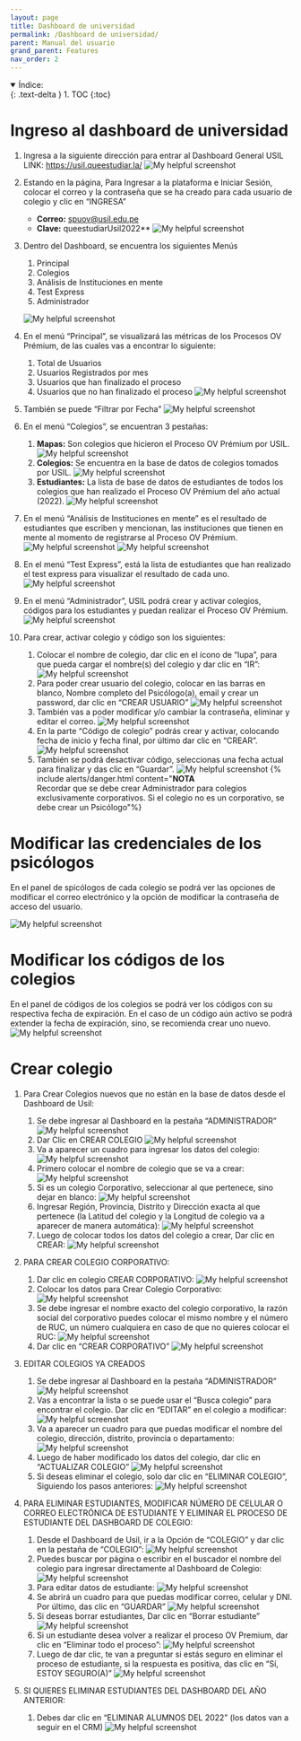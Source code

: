```yaml
---
layout: page
title: Dashboard de universidad
permalink: /Dashboard de universidad/
parent: Manual del usuario
grand_parent: Features
nav_order: 2
---
```



<details open markdown="block">
  <summary>
    Índice:
  </summary>
  {: .text-delta }
1. TOC
{:toc}
</details>

# Ingreso al dashboard de universidad

1. Ingresa a la siguiente dirección para entrar al Dashboard General USIL
    LINK: <https://usil.queestudiar.la/>
    ![My helpful screenshot](https://cdn.discordapp.com/attachments/955522800918085684/1010287715893395536/unknown.png)

1. Estando en la página, Para Ingresar a la plataforma e Iniciar Sesión, colocar el correo y la contraseña que se ha creado para cada usuario de colegio y clic en “INGRESA”

    - **Correo:** spuov@usil.edu.pe
    - **Clave:** queestudiarUsil2022**
    ![My helpful screenshot](https://cdn.discordapp.com/attachments/955522800918085684/1010288189828775946/unknown.png)

1. Dentro del Dashboard, se encuentra los siguientes Menús
    1. Principal
    1. Colegios
    1. Análisis de Instituciones en mente
    1. Test Express
    1. Administrador

    ![My helpful screenshot](https://cdn.discordapp.com/attachments/955522800918085684/1010288598177829045/unknown.png)

1. En el menú “Principal”, se visualizará las métricas de los Procesos OV Prémium, de las cuales vas a encontrar lo siguiente:
    1. Total de Usuarios
    1. Usuarios Registrados por mes
    1. Usuarios que han finalizado el proceso
    1. Usuarios que no han finalizado el proceso
    ![My helpful screenshot](https://cdn.discordapp.com/attachments/955522800918085684/1010289023434117150/unknown.png)

1. También se puede “Filtrar por Fecha”
    ![My helpful screenshot](https://cdn.discordapp.com/attachments/955522800918085684/1010289260370333828/unknown.png)

1. En el menú “Colegios”, se encuentran 3 pestañas:
    1. **Mapas:** Son colegios que hicieron el Proceso OV Prémium por USIL.
        ![My helpful screenshot](https://cdn.discordapp.com/attachments/955522800918085684/1010289686394187896/unknown.png)
    1. **Colegios:** Se encuentra en la base de datos de colegios tomados por USIL.
        ![My helpful screenshot](https://cdn.discordapp.com/attachments/955522800918085684/1010290068340080721/unknown.png)
    1. **Estudiantes:** La lista de base de datos de estudiantes de todos los colegios que han realizado el Proceso OV Prémium del año actual (2022).
        ![My helpful screenshot](https://cdn.discordapp.com/attachments/955522800918085684/1010290462051020862/unknown.png)

1. En el menú “Análisis de Instituciones en mente” es el resultado de estudiantes que escriben y mencionan, las instituciones que tienen en mente al momento de registrarse al Proceso OV Prémium.
    ![My helpful screenshot](https://cdn.discordapp.com/attachments/955522800918085684/1010290678170923068/unknown.png)
    ![My helpful screenshot](https://cdn.discordapp.com/attachments/955522800918085684/1010290866906206238/unknown.png)

1. En el menú “Test Express”, está la lista de estudiantes que han realizado el test express para visualizar el resultado de cada uno.
    ![My helpful screenshot](https://cdn.discordapp.com/attachments/955522800918085684/1010291111954219129/unknown.png)

1. En el menú “Administrador”, USIL podrá crear y activar colegios, códigos para los estudiantes y puedan realizar el Proceso OV Prémium.
    ![My helpful screenshot](https://cdn.discordapp.com/attachments/955522800918085684/1010291605137260595/unknown.png)

1. Para crear, activar colegio y código son los siguientes:
    1. Colocar el nombre de colegio, dar clic en el ícono de “lupa”, para que pueda cargar el nombre(s) del colegio y dar clic en “IR”:
        ![My helpful screenshot](https://cdn.discordapp.com/attachments/955522800918085684/1010292465225441400/unknown.png)
    2. Para poder crear usuario del colegio, colocar en las barras en blanco, Nombre completo del Psicólogo(a), email y crear un password, dar clic en “CREAR USUARIO”
        ![My helpful screenshot](https://cdn.discordapp.com/attachments/955522800918085684/1010292821858721792/unknown.png)
    3. También vas a poder modificar y/o cambiar la contraseña, eliminar y editar el correo.
        ![My helpful screenshot](https://cdn.discordapp.com/attachments/955522800918085684/1010293040176435312/unknown.png)
    4. En la parte “Código de colegio” podrás crear y activar, colocando fecha de inicio y fecha final, por último dar clic en “CREAR”.
        ![My helpful screenshot](https://cdn.discordapp.com/attachments/955522800918085684/1010293284851171368/unknown.png)
    5. También se podrá desactivar código, seleccionas una fecha actual para finalizar y das clic en “Guardar”.
        ![My helpful screenshot](https://cdn.discordapp.com/attachments/955522800918085684/1010293507073769552/unknown.png)
{% include alerts/danger.html content="**NOTA**<br/>Recordar que se debe crear Administrador para colegios exclusivamente corporativos. Si el colegio no es un corporativo, se debe crear un Psicólogo"%}

# Modificar las credenciales de los psicólogos

En el panel de spicólogos de cada colegio se podrá ver las opciones de modificar el correo electrónico y la opción de modificar la contraseña de acceso del usuario.

![My helpful screenshot](https://cdn.discordapp.com/attachments/955522800918085684/992187823757217822/unknown.png)

# Modificar los códigos de los colegios

En el panel de códigos de los colegios se podrá ver los códigos con su respectiva fecha de expiración. En el caso de un código aún activo se podrá extender la fecha de expiración, sino, se recomienda crear uno nuevo.
![My helpful screenshot](https://cdn.discordapp.com/attachments/955522800918085684/992188290558075051/unknown.png)


# Crear colegio

1. Para Crear Colegios nuevos que no están en la base de datos desde el Dashboard de Usil:
   1. Se debe ingresar al Dashboard en la pestaña “ADMINISTRADOR”
        ![My helpful screenshot](https://cdn.discordapp.com/attachments/986727585381752863/1057315356630339624/image.png)
   2. Dar Clic en CREAR COLEGIO
        ![My helpful screenshot](https://cdn.discordapp.com/attachments/986727585381752863/1057316045129515008/image.png)
   3. Va a aparecer un cuadro para ingresar los datos del colegio:
        ![My helpful screenshot](https://cdn.discordapp.com/attachments/986727585381752863/1057316368145465465/image.png)
   4. Primero colocar el nombre de colegio que se va a crear:
        ![My helpful screenshot](https://cdn.discordapp.com/attachments/986727585381752863/1057316894568370196/image.png)
   5. Si es un colegio Corporativo, seleccionar al que pertenece, sino dejar en blanco:
        ![My helpful screenshot](https://cdn.discordapp.com/attachments/986727585381752863/1057317455363584080/image.png)
   6. Ingresar Región, Provincia, Distrito y Dirección exacta al que pertenece (la Latitud del colegio y la Longitud de colegio va a aparecer de manera automática):
        ![My helpful screenshot](https://cdn.discordapp.com/attachments/986727585381752863/1057318000212070482/image.png)
   7. Luego de colocar todos los datos del colegio a crear, Dar clic en CREAR:
        ![My helpful screenshot](https://cdn.discordapp.com/attachments/986727585381752863/1057318290592120873/image.png)

2. PARA CREAR COLEGIO CORPORATIVO:
   1. Dar clic en colegio CREAR CORPORATIVO:
        ![My helpful screenshot](https://cdn.discordapp.com/attachments/986727585381752863/1057319659629719562/image.png)
   2. Colocar los datos para Crear Colegio Corporativo:
        ![My helpful screenshot](https://cdn.discordapp.com/attachments/986727585381752863/1057319814210801704/image.png)
   3. Se debe ingresar el nombre exacto del colegio corporativo, la razón social del corporativo puedes colocar el mismo nombre y el número de RUC, un número cualquiera en caso de que no quieres colocar el RUC:
        ![My helpful screenshot](https://cdn.discordapp.com/attachments/986727585381752863/1057319966615015444/image.png)
   4. Dar clic en “CREAR CORPORATIVO”
        ![My helpful screenshot](https://cdn.discordapp.com/attachments/986727585381752863/1057320120256569535/image.png)
3. EDITAR COLEGIOS YA CREADOS
   1. Se debe ingresar al Dashboard en la pestaña “ADMINISTRADOR”
        ![My helpful screenshot](https://cdn.discordapp.com/attachments/986727585381752863/1057335831670562946/image.png)
   2. Vas a encontrar la lista o se puede usar el “Busca colegio” para encontrar el colegio. Dar clic en “EDITAR” en el colegio a modificar:
        ![My helpful screenshot](https://cdn.discordapp.com/attachments/986727585381752863/1057335891363909765/image.png)
   3. Va a aparecer un cuadro para que puedas modificar el nombre del colegio, dirección, distrito, provincia o departamento:
        ![My helpful screenshot](https://cdn.discordapp.com/attachments/986727585381752863/1057336100613537833/image.png)
   4. Luego de haber modificado los datos del colegio, dar clic en “ACTUALIZAR COLEGIO”
        ![My helpful screenshot](https://cdn.discordapp.com/attachments/986727585381752863/1057336152136372325/image.png)
   5. Si deseas eliminar el colegio, solo dar clic en “ELIMINAR COLEGIO”, Siguiendo los pasos anteriores:
        ![My helpful screenshot](https://cdn.discordapp.com/attachments/986727585381752863/1057336206796537907/image.png)
4. PARA ELIMINAR ESTUDIANTES, MODIFICAR NÚMERO DE CELULAR O CORREO ELECTRÓNICA DE ESTUDIANTE Y ELIMINAR EL PROCESO DE ESTUDIANTE DEL DASHBOARD DE COLEGIO:
   1. Desde el Dashboard de Usil, ir a la Opción de “COLEGIO” y dar clic en la pestaña de “COLEGIO”:
        ![My helpful screenshot](https://cdn.discordapp.com/attachments/986727585381752863/1057337715068239922/image.png)
   2. Puedes buscar por página o escribir en el buscador el nombre del colegio para ingresar directamente al Dashboard de Colegio:
        ![My helpful screenshot](https://cdn.discordapp.com/attachments/986727585381752863/1057337793862438932/image.png)
   3. Para editar datos de estudiante:
        ![My helpful screenshot](https://cdn.discordapp.com/attachments/986727585381752863/1057337854872797255/image.png)
   4. Se abrirá un cuadro para que puedas modificar correo, celular y DNI. Por último, das clic en “GUARDAR”
        ![My helpful screenshot](https://cdn.discordapp.com/attachments/986727585381752863/1057337978374062160/image.png)
   5. Si deseas borrar estudiantes, Dar clic en “Borrar estudiante”
        ![My helpful screenshot](https://cdn.discordapp.com/attachments/986727585381752863/1057338064617361479/image.png)
   6. Si un estudiante desea volver a realizar el proceso OV Premium, dar clic en “Eliminar todo el proceso”:
        ![My helpful screenshot](https://cdn.discordapp.com/attachments/986727585381752863/1057338119944413224/image.png)
   7. Luego de dar clic, te van a preguntar si estás seguro en eliminar el proceso de estudiante, si la respuesta es positiva, das clic en “Sí, ESTOY SEGURO(A)”
        ![My helpful screenshot](https://cdn.discordapp.com/attachments/986727585381752863/1057338273665646662/image.png)
5. SI QUIERES ELIMINAR ESTUDIANTES DEL DASHBOARD DEL AÑO ANTERIOR:
   1. Debes dar clic en “ELIMINAR ALUMNOS DEL 2022” (los datos van a seguir en el CRM)
        ![My helpful screenshot](https://cdn.discordapp.com/attachments/986727585381752863/1057338341550473286/image.png)

